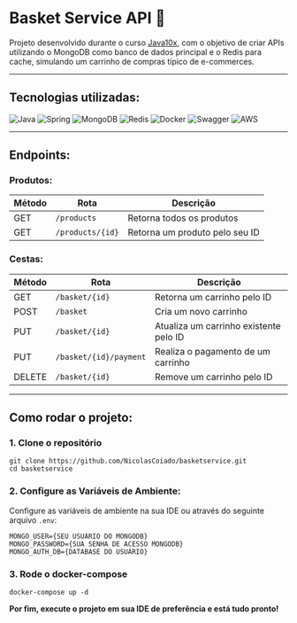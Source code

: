 # Basket Service API 🧺
Projeto desenvolvido durante o curso [Java10x](https://java10x.dev/), com o objetivo de criar APIs utilizando o MongoDB como banco de dados principal e o Redis para cache, simulando um carrinho de compras típico de e-commerces.

---

## Tecnologias utilizadas:
![Java](https://img.shields.io/badge/java-%23ED8B00.svg?style=for-the-badge&logo=openjdk&logoColor=white)
![Spring](https://img.shields.io/badge/spring-%236DB33F.svg?style=for-the-badge&logo=spring&logoColor=white)
![MongoDB](https://img.shields.io/badge/MongoDB-%234ea94b.svg?style=for-the-badge&logo=mongodb&logoColor=white)
![Redis](https://img.shields.io/badge/redis-%23DD0031.svg?style=for-the-badge&logo=redis&logoColor=white)
![Docker](https://img.shields.io/badge/docker-%230db7ed.svg?style=for-the-badge&logo=docker&logoColor=white)
![Swagger](https://img.shields.io/badge/-Swagger-%23Clojure?style=for-the-badge&logo=swagger&logoColor=white)
![AWS](https://img.shields.io/badge/AWS-%23FF9900.svg?style=for-the-badge&logo=amazon-aws&logoColor=white)

---

## Endpoints:

### Produtos:

| Método | Rota             | Descrição                      |
|--------|------------------|--------------------------------|
| GET    | `/products`      | Retorna todos os produtos      |
| GET    | `/products/{id}` | Retorna um produto pelo seu ID |

### Cestas:

| Método | Rota                   | Descrição                             |
|--------|------------------------|---------------------------------------|
| GET    | `/basket/{id}`         | Retorna um carrinho pelo ID           |
| POST   | `/basket`              | Cria um novo carrinho                 |
| PUT    | `/basket/{id}`         | Atualiza um carrinho existente pelo ID|
| PUT    | `/basket/{id}/payment` | Realiza o pagamento de um carrinho    |
| DELETE | `/basket/{id}`         | Remove um carrinho pelo ID            |

---

## Como rodar o projeto:

### 1. Clone o repositório
```
git clone https://github.com/NicolasCoiado/basketservice.git
cd basketservice
```
### 2. Configure as Variáveis de Ambiente:
Configure as variáveis de ambiente na sua IDE ou através do seguinte arquivo `.env`:
```.dotenv
MONGO_USER={SEU USUÁRIO DO MONGODB}
MONGO_PASSWORD={SUA SENHA DE ACESSO MONGODB}
MONGO_AUTH_DB={DATABASE DO USUÁRIO}
```

### 3. Rode o docker-compose
`docker-compose up -d`

**Por fim, execute o projeto em sua IDE de preferência e está tudo pronto!**

